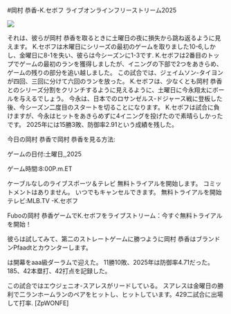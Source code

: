 #岡村 恭香-K.セボフ ライブオンラインフリーストリーム2025  
  
  
[![](https://i.imgur.com/qSNzIqt.png)](https://movie.rssnews.media/gTYyAFQ.php)  
  
それは、彼らが岡村 恭香を取るときに土曜日の夜に損失から跳ね返るように見えます。 K.セボフは木曜日にシリーズの最初のゲームを取りました10-6,しかし、金曜日に8-1を失い、彼らは今シーズンに1-3です. K.セボフは2番目のトップでゲームの最初のランを獲得しましたが、イニングの下部で2つをあきらめ、ゲームの残りの部分を追い越しました。 この試合では、ジェイムソン-タイヨンが四回、三回に分けて六回のランを放った。 K.セボフは、少なくとも岡村 恭香とのシリーズ分割をクリンチするように見えるように、土曜日に今永翔太にボールを与えるでしょう。 今永は、日本でのロサンゼルス-ドジャース戦に登板した後、今シーズン二度目のスタートを切ることになります。 K.セボフは試合に負けますが、今永はヒットをあきらめずに4イニングを投げたので素晴らしかったです。 2025年には15勝3敗、防御率2.91という成績を残した。

今日の岡村 恭香で岡村 恭香を見る方法:

ゲームの日付:土曜日,,2025

ゲーム時間:8:00P.m.ET

ケーブルなしのライブスポーツ＆テレビ
無料トライアルを開始します。 コミットメントはありません。 いつでもキャンセルできます。
無料トライアルを開始
テレビ:MLB.TV -K.セボフ

Fuboの岡村 恭香ゲームでK.セボフをライブストリーム：今すぐ無料トライアルを開始！

彼らは試してみて、第二のストレートゲームに勝つように岡村 恭香はブランドンPfaadtとカウンターします。

は開幕をaaa級ダーラムで迎えた。 11勝10敗、2025年は防御率4.71だった。 185、42本塁打、42打点を記録した。

この試合ではエウジェニオ-スアレスがリードしている。 スアレスは金曜日の勝利で二ランホームランのペアをヒットし、ヒットしています。429二試合に出場して打率. [ZpWONFE]